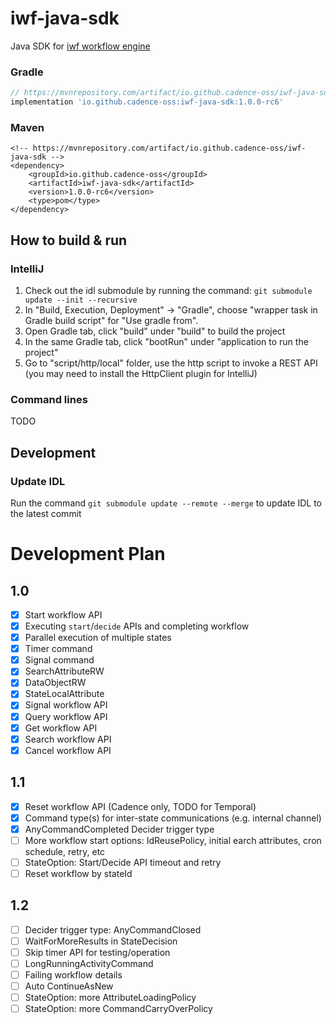 # iwf-java-sdk 
Java SDK for [iwf workflow engine](https://github.com/indeedeng/iwf)

### Gradle
```gradle
// https://mvnrepository.com/artifact/io.github.cadence-oss/iwf-java-sdk
implementation 'io.github.cadence-oss:iwf-java-sdk:1.0.0-rc6'

```
### Maven
```
<!-- https://mvnrepository.com/artifact/io.github.cadence-oss/iwf-java-sdk -->
<dependency>
    <groupId>io.github.cadence-oss</groupId>
    <artifactId>iwf-java-sdk</artifactId>
    <version>1.0.0-rc6</version>
    <type>pom</type>
</dependency>

```
## How to build & run 

### IntelliJ
1. Check out the idl submodule by running the command: `git submodule update --init --recursive`
2. In "Build, Execution, Deployment" -> "Gradle", choose "wrapper task in Gradle build script" for "Use gradle from".
3. Open Gradle tab, click "build" under "build" to build the project
4. In the same Gradle tab, click "bootRun" under "application to run the project"
5. Go to "script/http/local" folder, use the http script to invoke a REST API (you may need to install the HttpClient
   plugin for IntelliJ)

### Command lines

TODO

## Development

### Update IDL

Run the command `git submodule update --remote --merge` to update IDL to the latest commit

# Development Plan

## 1.0

- [x] Start workflow API
- [x] Executing `start`/`decide` APIs and completing workflow
- [x] Parallel execution of multiple states
- [x] Timer command
- [x] Signal command
- [x] SearchAttributeRW
- [x] DataObjectRW
- [x] StateLocalAttribute
- [x] Signal workflow API
- [x] Query workflow API
- [x] Get workflow API
- [x] Search workflow API
- [x] Cancel workflow API

## 1.1

- [x] Reset workflow API (Cadence only, TODO for Temporal)
- [x] Command type(s) for inter-state communications (e.g. internal channel)
- [x] AnyCommandCompleted Decider trigger type
- [ ] More workflow start options: IdReusePolicy, initial earch attributes, cron schedule, retry, etc
- [ ] StateOption: Start/Decide API timeout and retry
- [ ] Reset workflow by stateId

## 1.2

- [ ] Decider trigger type: AnyCommandClosed
- [ ] WaitForMoreResults in StateDecision
- [ ] Skip timer API for testing/operation
- [ ] LongRunningActivityCommand
- [ ] Failing workflow details
- [ ] Auto ContinueAsNew
- [ ] StateOption: more AttributeLoadingPolicy
- [ ] StateOption: more CommandCarryOverPolicy
